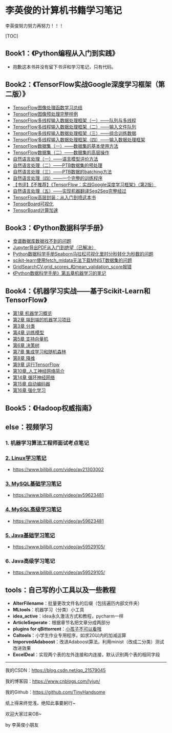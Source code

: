 # 李英俊的计算机书籍学习笔记

李英俊努力努力再努力！！！

[TOC]

## Book1：《Python编程从入门到实践》

- 抱歉这本书并没有留下书评和学习笔记，只有代码。

## Book2：《TensorFlow实战Google深度学习框架（第二版）》

- [TensorFlow图像处理函数学习总结](https://blog.csdn.net/qq_21579045/article/details/86569934)
- [TensorFlow图像预处理完整样例](https://blog.csdn.net/qq_21579045/article/details/86708656)
- [TensorFlow多线程输入数据处理框架（一）——队列与多线程](https://blog.csdn.net/qq_21579045/article/details/86758536)
- [TensorFlow多线程输入数据处理框架（二）——输入文件队列](https://blog.csdn.net/qq_21579045/article/details/86762578)
- [TensorFlow多线程输入数据处理框架（三）——组合训练数据](https://blog.csdn.net/qq_21579045/article/details/86772832)
- [TensorFlow多线程输入数据处理框架（四）——输入数据处理框架](https://blog.csdn.net/qq_21579045/article/details/86776887)
- [TensorFlow数据集（一）——数据集的基本使用方法](https://blog.csdn.net/qq_21579045/article/details/86904202)
- [TensorFlow数据集（二）——数据集的高层操作](https://blog.csdn.net/qq_21579045/article/details/87092969)
- [自然语言处理（一）——语言模型评价方法](https://blog.csdn.net/qq_21579045/article/details/87689562)
- [自然语言处理（二）——PTB数据集的预处理](https://blog.csdn.net/qq_21579045/article/details/87782302)
- [自然语言处理（三）——PTB数据的batching方法](https://blog.csdn.net/qq_21579045/article/details/87894986)
- [自然语言处理（四）——一个完整的训练程序](https://blog.csdn.net/qq_21579045/article/details/87937488)
- [【书评】【不推荐】《TensorFlow：实战Google深度学习框架》（第2版）](https://blog.csdn.net/qq_21579045/article/details/88388665)
- [自然语言处理（五）——实现机器翻译Seq2Seq完整经过](https://blog.csdn.net/qq_21579045/article/details/88657013)
- [TensorFlow高层封装：从入门到喷这本书](https://blog.csdn.net/qq_21579045/article/details/89848142)
- [TensorBoard可视化](https://blog.csdn.net/qq_21579045/article/details/90173916)
- [TensorBoard计算加速](https://blog.csdn.net/qq_21579045/article/details/90298107)

## Book3：《Python数据科学手册》

- [食谱数据库数据找不到的问题](https://blog.csdn.net/qq_21579045/article/details/90404382)
- [Jupyter导出PDF从入门到绝望（已解决）](https://blog.csdn.net/qq_21579045/article/details/90451576)
- [Python数据科学手册Seaborn马拉松可视化里时分秒转化为秒数的问题](https://blog.csdn.net/qq_21579045/article/details/90692003)
- [scikit-learn使用fetch_mldata无法下载MNIST数据集的问题](<https://blog.csdn.net/qq_21579045/article/details/91347382>)
- [GridSearchCV.grid_scores_和mean_validation_score报错](<https://blog.csdn.net/qq_21579045/article/details/91435570>)
- [《Python数据科学手册》第五章机器学习的笔记](<https://blog.csdn.net/qq_21579045/article/details/91533128>)

## Book4：《机器学习实战——基于Scikit-Learn和TensorFlow》

- [第1章 机器学习概览](https://blog.csdn.net/qq_21579045/article/details/98965103)
- [第2章 端到端的机器学习项目](https://blog.csdn.net/qq_21579045/article/details/99290756)
- [第3章 分类](https://blog.csdn.net/qq_21579045/article/details/99545227)
- [第4章 训练模型](https://blog.csdn.net/qq_21579045/article/details/99677150)
- [第5章 支持向量机](https://blog.csdn.net/qq_21579045/article/details/99732143)
- [第6章 决策树](https://blog.csdn.net/qq_21579045/article/details/99731945)
- [第7章 集成学习和随机森林](https://blog.csdn.net/qq_21579045/article/details/100089194)
- [第8章 降维](https://blog.csdn.net/qq_21579045/article/details/100121656)
- [第9章 运行TensorFlow](https://blog.csdn.net/qq_21579045/article/details/100504495)
- [第10章_人工神经网络简介](https://blog.csdn.net/qq_21579045/article/details/100555139)
- [第14章 循环神经网络](<https://blog.csdn.net/qq_21579045/article/details/92986126>)
- [第15章 自动编码器](https://blog.csdn.net/qq_21579045/article/details/94593920)
- [第16章 强化学习](https://github.com/TinyHandsome/BookStudy/blob/master/book4/第16章_强化学习/%E5%BC%BA%E5%8C%96%E5%AD%A6%E4%B9%A0.ipynb)

## Book5：《Hadoop权威指南》

## else：视频学习

### 1. 机器学习算法工程师面试考点笔记

### [2. Linux学习笔记](https://blog.csdn.net/qq_21579045/article/details/95605401)

- https://www.bilibili.com/video/av21303002

### [3. MySQL基础学习笔记](https://blog.csdn.net/qq_21579045/article/details/98111827)

- https://www.bilibili.com/video/av59623481

### [4. MySQL高级学习笔记](https://blog.csdn.net/qq_21579045/article/details/99702766)

- https://www.bilibili.com/video/av59623481

### [5. Java基础学习笔记](https://www.cnblogs.com/lyjun/p/11956413.html)

- https://www.bilibili.com/video/av59529105/

### 6. Java高级学习笔记

- https://www.bilibili.com/video/av59529105/

## tools：自己写的小工具以及一些教程

- **AlterFilename**：批量更改文件名的后缀（包括遍历内部文件夹）
- **MLtools**：机器学习（分类）小工具
- **idea_active**：idea永久激活方式和教程，pycharm一样
- **ArticleSeperate**：根据章节名把文章分成两部分
- **plugins for qBittorrent**：[小孩子不可以看哦](https://www.52pojie.cn/forum.php?mod=viewthread&tid=952711&page=1)
- **Caltools**：小学生作业专用程序，如求20以内的加减运算
- **ImporvedAdaboost**：改进Adaboost算法，利用minist（改成二分类）测试改进效果
- **ExcelDeal**：实现两个表的左外连接和内连接，默认识别两个表的相同字段

------

我的CSDN：https://blog.csdn.net/qq_21579045

我的博客园：https://www.cnblogs.com/lyjun/

我的Github：https://github.com/TinyHandsome

纸上得来终觉浅，绝知此事要躬行~

欢迎大家过来OB~

by 李英俊小朋友